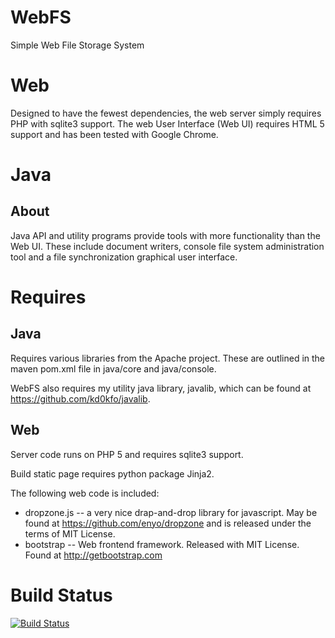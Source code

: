 WebFS
=====

Simple Web File Storage System

Web
===

Designed to have the fewest dependencies, the web server simply requires PHP with sqlite3 support. The web User Interface (Web UI) requires HTML 5 support and has been tested with Google Chrome.

Java
====

About
-----

Java API and utility programs provide tools with more functionality than the Web UI. These include document writers, console file system administration tool and a file synchronization graphical user interface.

Requires
========

Java
----
Requires various libraries from the Apache project. These are outlined in the maven pom.xml file in java/core and java/console.

WebFS also requires my utility java library, javalib, which can be found at https://github.com/kd0kfo/javalib.

Web
---

Server code runs on PHP 5 and requires sqlite3 support.

Build static page requires python package Jinja2.

The following web code is included:

* dropzone.js -- a very nice drap-and-drop library for javascript. May be found at https://github.com/enyo/dropzone and is released under the terms of MIT License.
* bootstrap -- Web frontend framework. Released with MIT License. Found at http://getbootstrap.com


Build Status
============

[![Build Status](https://travis-ci.org/kd0kfo/webfs.svg?branch=master)](https://travis-ci.org/kd0kfo/webfs)
